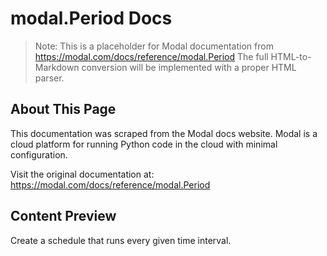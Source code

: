 # modal.Period Docs

> Note: This is a placeholder for Modal documentation from https://modal.com/docs/reference/modal.Period
> The full HTML-to-Markdown conversion will be implemented with a proper HTML parser.

## About This Page

This documentation was scraped from the Modal docs website. Modal is a cloud platform for running Python code in the cloud with minimal configuration.

Visit the original documentation at: https://modal.com/docs/reference/modal.Period

## Content Preview

Create a schedule that runs every given time interval.

